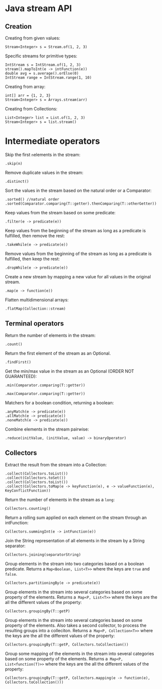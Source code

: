 # Java stream API

## Creation

Creating from given values: 

    Stream<Integer> s = Stream.of(1, 2, 3)

Specific streams for primitive types:

    IntStream s = IntStream.of(1, 2, 3)
    stream().mapToInt(e -> intFunction(e))
    double avg = s.average().orElse(0)
    IntStream range = IntStream.range(1, 10)

Creating from array:

    int[] arr = {1, 2, 3}
    Stream<Integer> s = Arrays.stream(arr)

Creating from Collections:

    List<Integer> list = List.of(1, 2, 3)
    Stream<Integer> s = list.stream()

# Intermediate operators

Skip  the first `n`elements in the stream:

    .skip(n)

Remove duplicate values in the stream:

    .distinct()

Sort the values in the stream based on the natural order or a Comparator:

    .sorted() //natural order
    .sorted(Comparator.comparing(T::getter).thenComparing(T::otherGetter))

Keep values from the stream based on some predicate:

    .filter(e -> predicate(e))


Keep values from the beginning of the stream as long as a predicate is fulfilled, then remove the rest:

    .takeWhile(e -> predicate(e))

Remove values from the beginning of the stream as long as a predicate is fulfilled, then keep the rest:

    .dropWhile(e -> predicate(e))

Create a new stream by mapping a new value for all values in the original stream.

    .map(e -> function(e))

Flatten multidimensional arrays:

    .flatMap(Collection::stream)

## Terminal operators

Return the number of elements in the stream:

    .count()

Return the first element of the stream as an Optional.

    .findFirst()

Get the min/max value in the stream as an Optional (ORDER NOT GUARANTEED):

    .min(Comparator.comparing(T::getter))

    .max(Comparator.comparing(T::getter))

Matchers for a boolean condition, returning a boolean:

    .anyMatch(e -> predicate(e))
    .allMatch(e -> predicate(e))
    .noneMatch(e -> predicate(e))

Combine elements in the stream pairwise:

    .reduce(initValue, (initValue, value) -> binaryOperator)
    

## Collectors

Extract the result from the stream into a Collection:

    .collect(Collectors.toList())
    .collect(Collectors.toSet())
    .collect(Collectors.toList())
    .collect(Collectors.toMap(e -> keyFunction(e), e -> valueFunction(e), KeyConflictFunction))

Return the number of elements in the stream as a `long`:

    Collectors.counting()

Return a rolling sum applied on each element on the stream through an intFunction:

    Collectors.summingInt(e -> intFunction(e))


Join the String representation of all elements in the stream by a String separator:

    Collectors.joining(separatorString)


Group elements in the stream into two categories based on a boolean predicate.
Returns a `Map<Boolean, List<T>>` where the keys are `true` and `false`.

    Collectors.partitioningBy(e -> predicate(e))

Group elements in the stream into several categories based on some property of the elements. Returns a` Map<P, List<T>>` where the keys are the all the different values of the property:

    Collectors.groupingBy(T::getP)


Group elements in the stream into several categories based on some property of the elements. Also takes a second collector, to process the resulting groups into a colleciton. Returns a` Map<P, Collection<T>>` where the keys are the all the different values of the property:

    Collectors.groupingBy(T::getP, Collectors.toCollection())


Group some mapping of the elements in the stream into several categories based on some property of the elements. Returns a` Map<P, List<function(T)>>` where the keys are the all the different values of the property:

    Collectors.groupingBy(T::getP, Collectors.mapping(e -> function(e), Collectors.toCollection()))







    